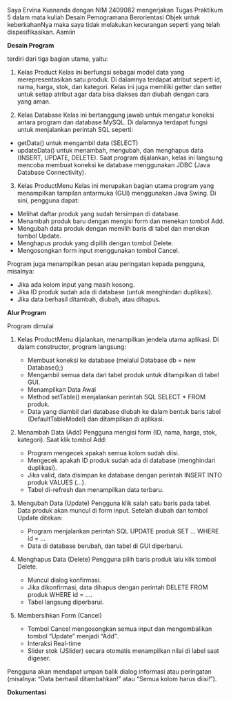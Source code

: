 Saya Ervina Kusnanda dengan NIM 2409082 mengerjakan Tugas Praktikum 5 dalam mata kuliah Desain Pemogramana Berorientasi Objek untuk keberkahanNya 
maka saya tidak melakukan kecurangan seperti yang telah dispesifikasikan. Aamiin

**Desain Program**

terdiri dari tiga bagian utama, yaitu:

1. Kelas Product
Kelas ini berfungsi sebagai model data yang merepresentasikan satu produk. Di dalamnya terdapat atribut seperti id, nama, harga, stok, dan kategori.
Kelas ini juga memiliki getter dan setter untuk setiap atribut agar data bisa diakses dan diubah dengan cara yang aman.

2. Kelas Database
Kelas ini bertanggung jawab untuk mengatur koneksi antara program dan database MySQL.
Di dalamnya terdapat fungsi untuk menjalankan perintah SQL seperti:
- getData() untuk mengambil data (SELECT)
- updateData() untuk menambah, mengubah, dan menghapus data (INSERT, UPDATE, DELETE).
Saat program dijalankan, kelas ini langsung mencoba membuat koneksi ke database menggunakan JDBC (Java Database Connectivity).

3. Kelas ProductMenu
Kelas ini merupakan bagian utama program yang menampilkan tampilan antarmuka (GUI) menggunakan Java Swing.
Di sini, pengguna dapat:
- Melihat daftar produk yang sudah tersimpan di database.
- Menambah produk baru dengan mengisi form dan menekan tombol Add.
- Mengubah data produk dengan memilih baris di tabel dan menekan tombol Update.
- Menghapus produk yang dipilih dengan tombol Delete.
- Mengosongkan form input menggunakan tombol Cancel.

Program juga menampilkan pesan atau peringatan kepada pengguna, misalnya:
- Jika ada kolom input yang masih kosong.
- Jika ID produk sudah ada di database (untuk menghindari duplikasi).
- Jika data berhasil ditambah, diubah, atau dihapus.

**Alur Program**

Program dimulai

1. Kelas ProductMenu dijalankan, menampilkan jendela utama aplikasi.
   Di dalam constructor, program langsung:
   - Membuat koneksi ke database (melalui Database db = new Database();)
   - Mengambil semua data dari tabel produk untuk ditampilkan di tabel GUI.
   - Menampilkan Data Awal
   - Method setTable() menjalankan perintah SQL SELECT * FROM produk.
   - Data yang diambil dari database diubah ke dalam bentuk baris tabel (DefaultTableModel) dan ditampilkan di aplikasi.

2. Menambah Data (Add)
   Pengguna mengisi form (ID, nama, harga, stok, kategori).
   Saat klik tombol Add:
   - Program mengecek apakah semua kolom sudah diisi.
   - Mengecek apakah ID produk sudah ada di database (menghindari duplikasi).
   - Jika valid, data disimpan ke database dengan perintah INSERT INTO produk VALUES (...).
   - Tabel di-refresh dan menampilkan data terbaru.

3. Mengubah Data (Update)
   Pengguna klik salah satu baris pada tabel.
   Data produk akan muncul di form input. Setelah diubah dan tombol Update ditekan:
   - Program menjalankan perintah SQL UPDATE produk SET ... WHERE id = ...
   - Data di database berubah, dan tabel di GUI diperbarui.

4. Menghapus Data (Delete)
   Pengguna pilih baris produk lalu klik tombol Delete.
   - Muncul dialog konfirmasi.
   - Jika dikonfirmasi, data dihapus dengan perintah DELETE FROM produk WHERE id = ....
   - Tabel langsung diperbarui.

5. Membersihkan Form (Cancel)
   - Tombol Cancel mengosongkan semua input dan mengembalikan tombol “Update” menjadi “Add”.
   - Interaksi Real-time
   - Slider stok (JSlider) secara otomatis menampilkan nilai di label saat digeser.

Pengguna akan mendapat umpan balik dialog informasi atau peringatan (misalnya: “Data berhasil ditambahkan!” atau “Semua kolom harus diisi!”).

**Dokumentasi**

